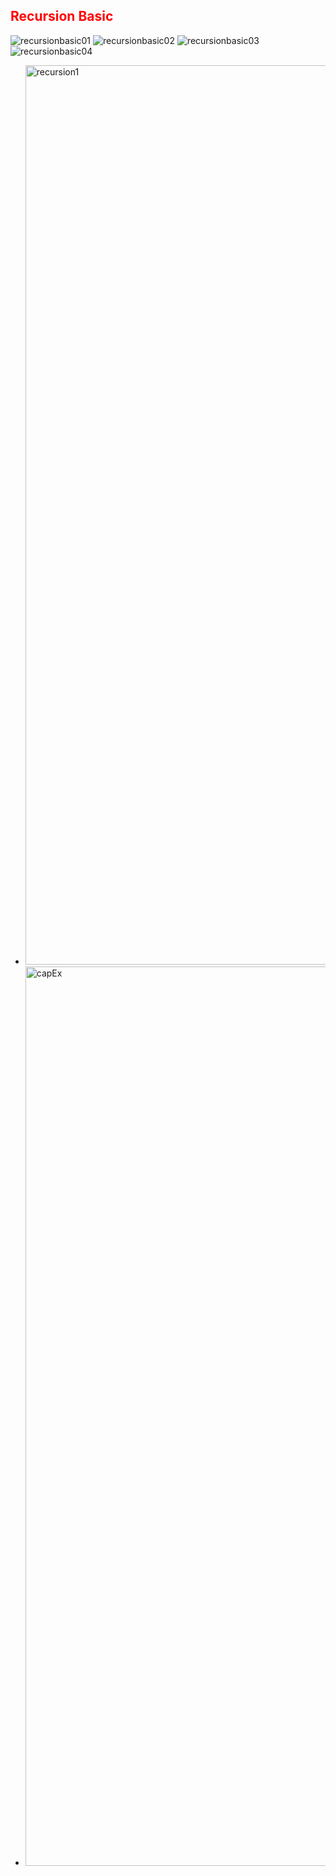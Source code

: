 
<font color="red">Recursion Basic</font>
---------


![recursionbasic01](https://github.com/user-attachments/assets/e9eb47a2-f8dc-4800-b560-3f19d1445857)
![recursionbasic02](https://github.com/user-attachments/assets/c39000d2-f183-42be-a7d4-3ac85bf6fec6)
![recursionbasic03](https://github.com/user-attachments/assets/f17a9c60-238d-4364-89f9-6ac4d1281b51)
![recursionbasic04](https://github.com/user-attachments/assets/f640f14b-26f7-4676-99df-8bce83acccbb)



+ <img width="1439" alt="recursion1" src="https://github.com/PranayDange/OneMoreTime/assets/96629581/f640f14b-26f7-4676-99df-8bce83acccbb">

+ <img width="1439" alt="capEx" src="https://github.com/PranayDange/OneMoreTime/assets/96629581/b8029196-7551-4390-b268-b132a0a718fd">
